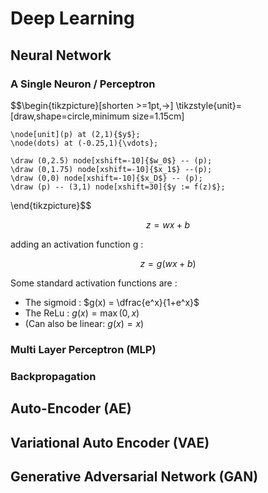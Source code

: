 # Deep Learning


## Neural Network

### A Single Neuron / Perceptron


$$\begin{tikzpicture}[shorten >=1pt,->]
	\tikzstyle{unit}=[draw,shape=circle,minimum size=1.15cm]

	\node[unit](p) at (2,1){$y$};
	\node(dots) at (-0.25,1){\vdots};

	\draw (0,2.5) node[xshift=-10]{$w_0$} -- (p);
	\draw (0,1.75) node[xshift=-10]{$x_1$} --(p);
	\draw (0,0) node[xshift=-10]{$x_D$} -- (p);
	\draw (p) -- (3,1) node[xshift=30]{$y := f(z)$};
\end{tikzpicture}$$

$$z = w x + b$$

adding an activation function g : 

$$z = g(w x + b)$$

Some standard activation functions are : 
* The sigmoid : $g(x) = \dfrac{e^x}{1+e^x}$ 
* The ReLu : $g(x) = \max(0,x)$
* (Can also be linear: $g(x)=x$)
  
  

### Multi Layer Perceptron (MLP)


### Backpropagation 



## Auto-Encoder (AE)

## Variational Auto Encoder (VAE)

## Generative Adversarial Network (GAN)